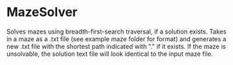 # MazeSolver
Solves mazes using breadth-first-search traversal, if a solution exists.  Takes in a maze as a .txt file (see example maze folder for format) and generates a new .txt file with the shortest path indicated with "." if it exists. If the maze is unsolvable, the solution text file will look identical to the input maze file.
